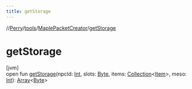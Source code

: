 ```yaml
---
title: getStorage
---
```

//[Perry](../../../index.html)/[tools](../index.html)/[MaplePacketCreator](index.html)/[getStorage](get-storage.html)



# getStorage



[jvm]\
open fun [getStorage](get-storage.html)(npcId: [Int](https://kotlinlang.org/api/latest/jvm/stdlib/kotlin/-int/index.html), slots: [Byte](https://kotlinlang.org/api/latest/jvm/stdlib/kotlin/-byte/index.html), items: [Collection](https://docs.oracle.com/javase/8/docs/api/java/util/Collection.html)&lt;[Item](../../client.inventory/-item/index.html)&gt;, meso: [Int](https://kotlinlang.org/api/latest/jvm/stdlib/kotlin/-int/index.html)): [Array](https://kotlinlang.org/api/latest/jvm/stdlib/kotlin/-array/index.html)&lt;[Byte](https://kotlinlang.org/api/latest/jvm/stdlib/kotlin/-byte/index.html)&gt;




